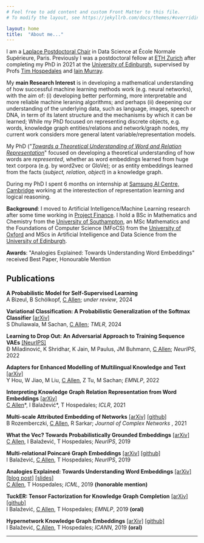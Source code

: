 ```yaml
---
# Feel free to add content and custom Front Matter to this file.
# To modify the layout, see https://jekyllrb.com/docs/themes/#overriding-theme-defaults

layout: home
title:  "About me..."
---
```


I am a [Laplace Postdoctoral Chair](https://data-ens.github.io/jobs/) in Data Science at École Normale Supérieure, Paris. Previously I was a postdoctoral fellow at [ETH Zurich](https://ai.ethz.ch/) after completing my PhD in 2021 at the [University of Edinburgh](https://www.ed.ac.uk/informatics), supervised by Profs [Tim 
Hospedales](https://homepages.inf.ed.ac.uk/thospeda/) and [Iain Murray](https://homepages.inf.ed.ac.uk/imurray2/bio.html).

My **main Research Interest** is in developing a mathematical understanding of how successful machine learning methods work (e.g. neural networks), with the aim of: 
(i) developing better performing, more interpretable and more reliable machine leraning algorithms; and perhaps
(ii) deepening our understanding of the underlying data, such as language, images, speech or DNA, in term of its latent structure and the mechanisms by which it can be learned; 
While my PhD focused on representing discrete objects, e.g. words, knowledge graph entities/relations and network/graph nodes, my current work considers more general latent variable/representation models.

My PhD ("[_Towards a Theoretical Understanding of Word and Relation Representation_](https://arxiv.org/pdf/2202.00486.pdf)" focused on developing a theoretical understanding of how words are _represented_, whether as word embeddings learned from huge text corpora (e.g. by word2vec or GloVe); or as entity 
embeddings learned from the facts (_subject, relation, object_) in a knowledge graph. 

During my PhD I spent 6 months on internship at [Samsung AI Centre, Cambridge](https://research.samsung.com/aicenter_cambridge) working at the interestection of representation learning and logical reasoning.

**Background**: I moved to Artificial Intelligence/Machine Learning research after some time working in [Project Finance](https://tenor.com/view/why-why-why-dee-pqperplqnes-gif-20613669).
I hold a BSc in Mathematics and Chemistry from the <a href="https://www.southampton.ac.uk/">University of Southampton</a>,
an MSc Mathematics and the Foundations of Computer Science (MFoCS) from the <a href="https://www.ox.ac.uk/">University of Oxford</a> and
MScs in Artificial Intelligence and Data Science from the <a href="https://www.ed.ac.uk/">University of Edinburgh</a>.

**Awards**: "Analogies Explained: Towards Understanding Word Embeddings" received Best Paper, Honourable Mention

## Publications

  <p><strong>A Probabilistic Model for Self-Supervised Learning</strong>
    <br />
  A Bizeul, B Schölkopf, <u>C Allen</u>;
  <em> under review</em>, 2024 <br />
  </p>

  <p><strong>Variational Classification: A Probabilistic Generalization of the Softmax Classifier</strong>
    <a href="https://arxiv.org/pdf/2305.10406">[arXiv]</a> <br />
  S Dhuliawala, M Sachan, <u>C Allen</u>;
  <em> TMLR</em>, 2024 <br />
  </p>

  <p><strong>Learning to Drop Out: An Adversarial Approach to Training Sequence VAEs</strong>
    <a href="https://proceedings.neurips.cc/paper_files/paper/2022/file/3ed57b293db0aab7cc30c44f45262348-Paper-Conference.pdf">[NeurIPS]</a> <br />
  Đ Miladinović, K Shridhar, K Jain, M Paulus, JM Buhmann, <u>C Allen</u>;
  <em> NeurIPS</em>, 2022 <br />
  </p>

  <p><strong>Adapters for Enhanced Modelling of Multilingual Knowledge and Text</strong>
    <a href="https://arxiv.org/pdf/2210.13617">[arXiv]</a> <br />
  Y Hou, W Jiao, M Liu, <u>C Allen</u>, Z Tu, M Sachan;
  <em> EMNLP</em>, 2022 <br />
  </p>

  <p><strong>Interpreting Knowledge Graph Relation Representation from Word Embeddings</strong>
    <a href="https://arxiv.org/pdf/1909.11611">[arXiv]</a> <br />
  <u>C Allen</u>*, I Balažević*, T Hospedales;
  <em> ICLR</em>, 2021 <br />
  </p>

  <p><strong>Multi-scale Attributed Embedding of Networks</strong>
    <a href="https://arxiv.org/abs/1909.13021">[arXiv]</a> <a href="https://github.com/benedekrozemberczki/MUSAE">[github]</a><br />
  B Rozemberczki, <u>C Allen</u>, R Sarkar;
  <em> Journal of Complex Networks </em>, 2021 <br />
  </p>


  <p><strong>What the Vec? Towards Probabilistically Grounded Embeddings</strong>
    <a href="https://arxiv.org/abs/1805.12164">[arXiv]</a><br />
  <u>C Allen</u>, I Balažević, T Hospedales;
  <em> NeurIPS</em>, 2019 <br />
  </p>

  <p><strong>Multi-relational Poincaré Graph Embeddings</strong>
    <a href="https://arxiv.org/abs/1905.09791">[arXiv]</a> <a href="https://github.com/ibalazevic/multirelational-poincare">[github]</a><br />
  I Balažević, <u>C Allen</u>, T Hospedales;
  <em> NeurIPS</em>, 2019 <br />
  </p>


  <p><strong>Analogies Explained: Towards Understanding Word Embeddings</strong>
    <a href="https://arxiv.org/abs/1901.09813">[arXiv]</a>
    <a href="https://carl-allen.github.io/nlp/2019/07/01/explaining-analogies-explained.html">[blog post]</a>
    <a href="/assets/Analogies_Explained_slides_ICML.pdf">[slides]</a><br />
  <u>C Allen</u>, T Hospedales;
  <em> ICML</em>, 2019 <strong>(honorable mention)</strong><br />
  </p>

  <p><strong>TuckER: Tensor Factorization for Knowledge Graph Completion</strong>
    <a href="https://arxiv.org/abs/1901.09590">[arXiv]</a> <a href="https://github.com/ibalazevic/TuckER">[github]</a><br />
  I Balažević, <u>C Allen</u>, T Hospedales;
  <em> EMNLP</em>, 2019 <strong>(oral)</strong> <br />
  </p>

  <p><strong>Hypernetwork Knowledge Graph Embeddings</strong>
    <a href="https://arxiv.org/abs/1808.07018">[arXiv]</a> <a href="https://github.com/ibalazevic/HypER">[github]</a><br />
  I Balažević, <u>C Allen</u>, T Hospedales;
  <em> ICANN</em>, 2019 <strong>(oral)</strong> <br />
  </p>

---
